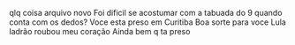qlq coisa
arquivo novo
Foi dificil se acostumar com a tabuada do 9 quando conta com os dedos?
Voce esta preso em Curitiba
Boa sorte para voce
Lula ladrão roubou meu coração
Ainda bem q ta preso 